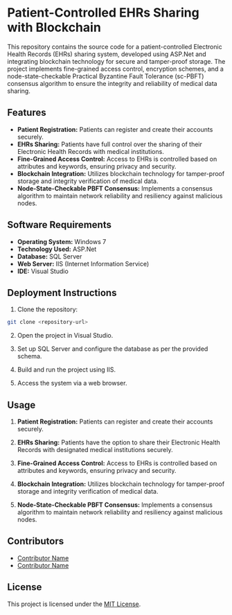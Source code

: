 # Patient-Controlled EHRs Sharing with Blockchain

This repository contains the source code for a patient-controlled Electronic Health Records (EHRs) sharing system, developed using ASP.Net and integrating blockchain technology for secure and tamper-proof storage. The project implements fine-grained access control, encryption schemes, and a node-state-checkable Practical Byzantine Fault Tolerance (sc-PBFT) consensus algorithm to ensure the integrity and reliability of medical data sharing.

## Features

- **Patient Registration:** Patients can register and create their accounts securely.
- **EHRs Sharing:** Patients have full control over the sharing of their Electronic Health Records with medical institutions.
- **Fine-Grained Access Control:** Access to EHRs is controlled based on attributes and keywords, ensuring privacy and security.
- **Blockchain Integration:** Utilizes blockchain technology for tamper-proof storage and integrity verification of medical data.
- **Node-State-Checkable PBFT Consensus:** Implements a consensus algorithm to maintain network reliability and resiliency against malicious nodes.

## Software Requirements

- **Operating System:** Windows 7
- **Technology Used:** ASP.Net
- **Database:** SQL Server
- **Web Server:** IIS (Internet Information Service)
- **IDE:** Visual Studio

## Deployment Instructions

1. Clone the repository:

```bash
git clone <repository-url>
```

2. Open the project in Visual Studio.

3. Set up SQL Server and configure the database as per the provided schema.

4. Build and run the project using IIS.

5. Access the system via a web browser.

## Usage

1. **Patient Registration:** Patients can register and create their accounts securely.

2. **EHRs Sharing:** Patients have the option to share their Electronic Health Records with designated medical institutions securely.

3. **Fine-Grained Access Control:** Access to EHRs is controlled based on attributes and keywords, ensuring privacy and security.

4. **Blockchain Integration:** Utilizes blockchain technology for tamper-proof storage and integrity verification of medical data.

5. **Node-State-Checkable PBFT Consensus:** Implements a consensus algorithm to maintain network reliability and resiliency against malicious nodes.

## Contributors

- [Contributor Name](https://github.com/contributor-name)
- [Contributor Name](https://github.com/contributor-name)

## License

This project is licensed under the [MIT License](LICENSE).
